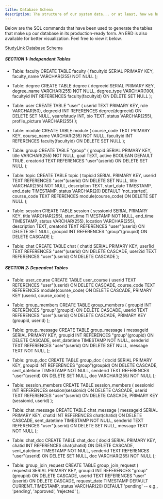 ```yaml
---
title: Database Schema
description: The structure of our system data... or at least, how we have planned it to be.
---
```


Below are the SQL commands that have been used to generate the tables that make up our database in its production-ready form. An ERD is also available for better visualization. Feel free to view it below.

[StudyLink Database Schema](/Database.pdf)

##### SECTION 1: Independent Tables

- Table: faculty
CREATE TABLE faculty (
facultyid SERIAL PRIMARY KEY,
faculty_name VARCHAR(255) NOT NULL
);

- Table: degree
CREATE TABLE degree (
degreeid SERIAL PRIMARY KEY,
degree_name VARCHAR(255) NOT NULL,
degree_type VARCHAR(100),
facultyid INT REFERENCES faculty(facultyid) ON DELETE SET NULL
);


- Table: user
CREATE TABLE "user" (
userid TEXT PRIMARY KEY,
role VARCHAR(50),
degreeid INT REFERENCES degree(degreeid) ON DELETE SET NULL,
yearofstudy INT,
bio TEXT,
status VARCHAR(255),
profile_picture VARCHAR(255)
);


- Table: module
CREATE TABLE module (
course_code TEXT PRIMARY KEY,
course_name VARCHAR(255) NOT NULL,
facultyid INT REFERENCES faculty(facultyid) ON DELETE SET NULL
);


- Table: group
CREATE TABLE "group" (
groupid SERIAL PRIMARY KEY,
title VARCHAR(255) NOT NULL,
goal TEXT,
active BOOLEAN DEFAULT TRUE,
creatorid TEXT REFERENCES "user"(userid) ON DELETE SET NULL
);


- Table: topic CREATE TABLE topic (
topicid SERIAL PRIMARY KEY,
userid TEXT REFERENCES "user"(userid) ON DELETE SET NULL,
title VARCHAR(255) NOT NULL,
description TEXT,
start_date TIMESTAMP,
end_date TIMESTAMP,
status VARCHAR(20) DEFAULT 'not_started',
course_code TEXT REFERENCES module(course_code) ON DELETE SET NULL
);


- Table: session
CREATE TABLE session (
sessionid SERIAL PRIMARY KEY,
title VARCHAR(255),
start_time TIMESTAMP NOT NULL,
end_time TIMESTAMP,
status VARCHAR(255),
location VARCHAR(255),
description TEXT,
creatorid TEXT REFERENCES "user"(userid) ON DELETE SET NULL,
groupid INT REFERENCES "group"(groupid) ON DELETE CASCADE
);


- Table: chat
CREATE TABLE chat (
chatid SERIAL PRIMARY KEY,
user1id TEXT REFERENCES "user"(userid) ON DELETE CASCADE,
user2id TEXT REFERENCES "user"(userid) ON DELETE CASCADE
);

##### SECTION 2: Dependent Tables

- Table: user_course
CREATE TABLE user_course (
userid TEXT REFERENCES "user"(userid) ON DELETE CASCADE,
course_code TEXT REFERENCES module(course_code) ON DELETE CASCADE,
PRIMARY KEY (userid, course_code)
);


- Table: group_members
CREATE TABLE group_members (
groupid INT REFERENCES "group"(groupid) ON DELETE CASCADE,
userid TEXT REFERENCES "user"(userid) ON DELETE CASCADE,
PRIMARY KEY (groupid, userid)
);


- Table: group_message
CREATE TABLE group_message (
messageid SERIAL PRIMARY KEY,
groupid INT REFERENCES "group"(groupid) ON DELETE CASCADE,
sent_datetime TIMESTAMP NOT NULL,
senderid TEXT REFERENCES "user"(userid) ON DELETE SET NULL,
message TEXT NOT NULL
);


- Table: group_doc
CREATE TABLE group_doc (
docid SERIAL PRIMARY KEY,
groupid INT REFERENCES "group"(groupid) ON DELETE CASCADE,
sent_datetime TIMESTAMP NOT NULL,
senderid TEXT REFERENCES "user"(userid) ON DELETE SET NULL,
doc VARCHAR(255) NOT NULL
);


- Table: session_members
CREATE TABLE session_members (
sessionid INT REFERENCES session(sessionid) ON DELETE CASCADE,
userid TEXT REFERENCES "user"(userid) ON DELETE CASCADE,
PRIMARY KEY (sessionid, userid)
);


- Table: chat_message
CREATE TABLE chat_message (
messageid SERIAL PRIMARY KEY,
chatid INT REFERENCES chat(chatid) ON DELETE CASCADE,
sent_datetime TIMESTAMP NOT NULL,
senderid TEXT REFERENCES "user"(userid) ON DELETE SET NULL,
message TEXT NOT NULL
);


- Table: chat_doc
CREATE TABLE chat_doc (
docid SERIAL PRIMARY KEY,
chatid INT REFERENCES chat(chatid) ON DELETE CASCADE,
sent_datetime TIMESTAMP NOT NULL,
senderid TEXT REFERENCES "user"(userid) ON DELETE SET NULL,
doc VARCHAR(255) NOT NULL
);


- Table: group_join_request
CREATE TABLE group_join_request (
requestid SERIAL PRIMARY KEY,
groupid INT REFERENCES "group"(groupid) ON DELETE CASCADE,
userid TEXT REFERENCES "user"(userid) ON DELETE CASCADE,
request_date TIMESTAMP DEFAULT CURRENT_TIMESTAMP,
status VARCHAR(20) DEFAULT 'pending' -- e.g., 'pending', 'approved', 'rejected'
);